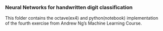 ### Neural Networks for handwritten digit classification

This folder contains the octave(ex4) and python(notebook) implementation of the fourth exercise from Andrew Ng’s Machine Learning Course.
